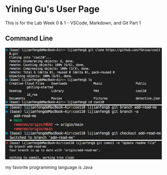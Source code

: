 # Yining Gu's User Page

This is for the Lab Week 0 & 1 - VSCode, Markdown, and Git Part 1 


## Command Line

![Image](pic1.jpg)
![Image](pic2.jpg)
![Image](pic3.jpg)

my favorite programming language is Java
